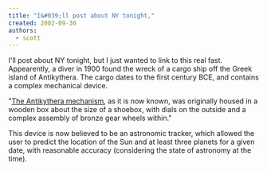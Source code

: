 ```yaml
---
title: "I&#039;ll post about NY tonight,"
created: 2002-09-30
authors: 
  - scott
---
```


I'll post about NY tonight, but I just wanted to link to this real fast. Appearently, a diver in 1900 found the wreck of a cargo ship off the Greek island of Antikythera. The cargo dates to the first century BCE, and contains a complex mechanical device.  
  
"[The Antikythera mechanism](http://www.economist.com/displaystory.cfm?story_id=1337165), as it is now known, was originally housed in a wooden box about the size of a shoebox, with dials on the outside and a complex assembly of bronze gear wheels within."  
  
This device is now believed to be an astronomic tracker, which allowed the user to predict the location of the Sun and at least three planets for a given date, with reasonable accuracy (considering the state of astronomy at the time).
